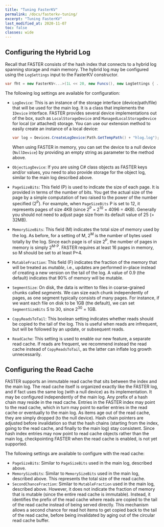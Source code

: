 ```yaml
---
title: "Tuning FasterKV"
permalink: /docs/fasterkv-tuning/
excerpt: "Tuning FasterKV"
last_modified_at: 2020-11-07
toc: false
classes: wide
---
```


## Configuring the Hybrid Log

Recall that FASTER consists of the hash index that connects to a hybrid log spanning storage and main 
memory. The hybrid log may be configured using the `LogSettings` input to the FasterKV constructor.

```cs
var fht = new FasterKV<...>(1L << 20, new Funcs(), new LogSettings { ... }, ...);
```

The following log settings are available for configuration:

* `LogDevice`: This is an instance of the storage interface (device/path/file) that will be used for the
main log. It is a class that implements the `IDevice` interface. FASTER provides several device implementations 
out of the box, such as `LocalStorageDevice` and `ManagedLocalStorageDevice` for local (or attached) storage.
You can use our extension method to easily create an instance of a local device:
    ```cs
    var log = Devices.CreateLogDevice(Path.GetTempPath() + "hlog.log");
    ```
    When using FASTER in memory, you can set the device to a null device (`NullDevice`) by providing an empty
    string as parameter to the method above.

* `ObjectLogDevice`: If you are using C# class objects as FASTER keys and/or values, you need to also
provide storage for the object log, similar to the main log described above.

* `PageSizeBits`: This field (P) is used to indicate the size of each page. It is provided in terms of the number
of bits. You get the actual size of the page by a simple computation of two raised to the power of the number
specified (2<sup>P</sup>). For example, when `PageSizeBits` P is set to 12, it represents pages of size 4KB 
(since 2<sup>P</sup> = 2<sup>10</sup> = 4096 = 4KB). Generally you should not need to adjust page size from its
default value of 25 (= 32MB).

* `MemorySizeBits`: This field (M) indicates the total size of memory used by the log. As before, for a setting
of M, 2<sup>M</sup> is the number of bytes used totally by the log. Since each page is of size 2<sup>P</sup>, the 
number of pages in memory is simply 2<sup>M-P</sup>. FASTER requires at least 16 pages in memory, so M should be 
set to at least P+4.

* `MutableFraction`: This field (F) indicates the fraction of the memory that will be treated as _mutable_, i.e.,
updates are performed in-place instead of creating a new version on the tail of the log. A value of 0.9 (the
default) indicates that 90% of memory will be mutable.

* `SegmentSize`: On disk, the data is written to files in coarse-grained chunks called _segments_. We can size 
each chunk independently of pages, as one segment typically consists of many pages. For instance, if we want
each file on disk to be 1GB (the default), we can set `SegmentSizeBits` S to 30, since 2<sup>30</sup> = 1GB.

* `CopyReadsToTail`: This boolean setting indicates whether reads should be copied to the tail of the log. This
is useful when reads are infrequent, but will be followed by an update, or subsequent reads.

* `ReadCache`: This setting is used to enable our new feature, a separate read cache. If reads are
frequent, we recommend instead the read cache instead of `CopyReadsToTail`, as the latter can inflate
log growth unnecessarily.

## Configuring the Read Cache

FASTER supports an immutable read cache that sits between the index and the main log. The read cache itself is organized
exactly like the FASTER log, and if fact uses the same log (with a null device) as its implementation. It may
be configured independently of the main log. Any prefix of a hash chain may reside in the read cache. Entries in
the FASTER index may point to the read cache, which in turn may point to earlier entries in the read cache or
eventually to the main log. As items age out of the read cache, they are simply dropped (to the null device). Hash
chain pointers are adjusted before invalidation so that the hash chains (starting from the index, going to the read
cache, and finally to the main log) stay consistent. Since hash index entries may now point to read cache objects
rather than the main log, checkpointing FASTER when the read cache is enabled, is not yet supported.

The following settings are available to configure with the read cache:

* `PageSizeBits`: Similar to `PageSizeBits` used in the main log, described above.
* `MemorySizeBits`: Similar to `MemorySizeBits` used in the main log, described above. This represents the total
size of the read cache.
* `SecondChanceFraction`: Similar to `MutableFraction` used in the main log, described above. However, it does
not indicate the fraction of memory that is mutable (since the entire read cache is immutable). Instead, it
identifies the prefix of the read cache where reads are copied to the tail of the read cache instead of being
served directly. This mechanism allows a second chance for read hot items to get copied back to the tail of
the read cache, before being invalidated by aging out of the circular read cache buffer.
